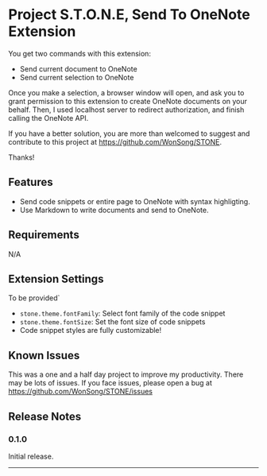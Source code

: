 # Project S.T.O.N.E, Send To OneNote Extension 

You get two commands with this extension:

* Send current document to OneNote
* Send current selection to OneNote

Once you make a selection, a browser window will open, and ask you to grant permission to this extension to create OneNote documents on your behalf. 
Then, I used localhost server to redirect authorization, and finish calling the OneNote API.

If you have a better solution, you are more than welcomed to suggest and contribute to this project at https://github.com/WonSong/STONE.

Thanks! 

## Features

* Send code snippets or entire page to OneNote with syntax highligting.
* Use Markdown to write documents and send to OneNote.

## Requirements

N/A

## Extension Settings

To be provided`

* `stone.theme.fontFamily`: Select font family of the code snippet 
* `stone.theme.fontSize`: Set the font size of code snippets
* Code snippet styles are fully customizable! 

## Known Issues

This was a one and a half day project to improve my productivity. There may be lots of issues.
If you face issues, please open a bug at https://github.com/WonSong/STONE/issues

## Release Notes

### 0.1.0

Initial release.

-----------------------------------------------------------------------------------------------------------
